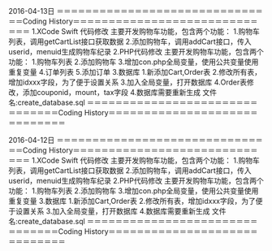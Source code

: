 2016-04-13日
＝＝＝＝＝＝＝＝＝＝＝＝＝＝＝＝＝＝＝＝＝＝＝＝＝＝＝＝＝＝＝Coding History＝＝＝＝＝＝＝＝＝＝＝＝＝＝＝＝＝＝＝＝＝＝＝＝＝＝＝＝＝
1.XCode Swift 代码修改
主要开发购物车功能，包含两个功能：
    1.购物车列表，调用getCartList接口获取数据
    2.添加购物车，调用addCart接口，传入userid，menuid生成购物车纪录
2.PHP代码修改
主要开发购物车功能，包含两个功能：
    1.购物车列表
    2.添加购物车
    3.增加con.php全局变量，使用公共变量使用重复变量
    4.订单列表
    5.添加订单
3.数据库
    1.新添加Cart,Order表
    2.修改所有表，增加idxxx字段，为了便于设置关系
    3.加入全局变量，打开数据库
    4.Order表修改，添加couponid，mount，tax字段
4.数据库需要重新生成
    文件名:create_database.sql
＝＝＝＝＝＝＝＝＝＝＝＝＝＝＝＝＝＝＝＝＝＝＝＝＝＝＝＝＝＝＝Coding History＝＝＝＝＝＝＝＝＝＝＝＝＝＝＝＝＝＝＝＝＝＝＝＝＝＝＝＝＝

2016-04-12日
＝＝＝＝＝＝＝＝＝＝＝＝＝＝＝＝＝＝＝＝＝＝＝＝＝＝＝＝＝＝＝Coding History＝＝＝＝＝＝＝＝＝＝＝＝＝＝＝＝＝＝＝＝＝＝＝＝＝＝＝＝＝
1.XCode Swift 代码修改
主要开发购物车功能，包含两个功能：
    1.购物车列表，调用getCartList接口获取数据
    2.添加购物车，调用addCart接口，传入userid，menuid生成购物车纪录
2.PHP代码修改
主要开发购物车功能，包含两个功能：
    1.购物车列表
    2.添加购物车
    3.增加con.php全局变量，使用公共变量使用重复变量
3.数据库
    1.新添加Cart,Order表
    2.修改所有表，增加idxxx字段，为了便于设置关系
    3.加入全局变量，打开数据库
4.数据库需要重新生成
    文件名:create_database.sql
＝＝＝＝＝＝＝＝＝＝＝＝＝＝＝＝＝＝＝＝＝＝＝＝＝＝＝＝＝＝＝Coding History＝＝＝＝＝＝＝＝＝＝＝＝＝＝＝＝＝＝＝＝＝＝＝＝＝＝＝＝＝
